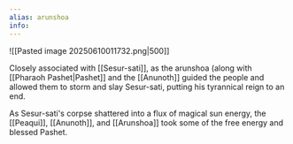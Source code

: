 ```yaml
---
alias: arunshoa
info: 
---
```


![[Pasted image 20250610011732.png|500]]

Closely associated with [[Sesur-sati]], as the arunshoa (along with [[Pharaoh Pashet|Pashet]] and the [[Anunoth]] guided the people and allowed them to storm and slay Sesur-sati, putting his tyrannical reign to an end.  

As Sesur-sati's corpse shattered into a flux of magical sun energy, the [[Peaqui]], [[Anunoth]], and [[Arunshoa]] took some of the free energy and blessed Pashet.

